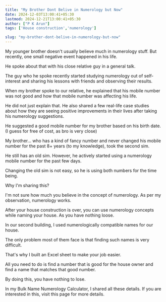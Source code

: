 ```yaml
---
title: "My Brother Dont Belive in Numerology but Now"
date: 2024-12-03T13:00:41+05:30
lastmod: 2024-12-21T13:00:41+05:30
author: ["P K Arun"]
tags: ['House construction','numerology']

slug: "my-brother-dont-belive-in-numerology-but-now"
---
```


My younger brother doesn't usually believe much in numerology stuff. But recently, one small negative event happened in his life.

He spoke about that with his close relative guy in a general talk.

The guy who he spoke recently started studying numerology out of self-interest and sharing his lessons with friends and observing their results.

When my brother spoke to our relative, he explained that his mobile number was not good and how that mobile number was affecting his life.

He did not just explain that. He also shared a few real-life case studies about how they are seeing positive improvements in their lives after taking his numerology suggestions.

He suggested a good mobile number for my brother based on his birth date. (I guess for free of cost, as bro is very close)

My brother… who has a kind of fancy number and never changed his mobile number for the past 8+ years (to my knowledge), took the second sim.

He still has an old sim. However, he actively started using a numerology mobile number for the past few days.

Changing the old sim is not easy, so he is using both numbers for the time being.

Why I'm sharing this?

I'm not sure how much you believe in the concept of numerology. As per my observation, numerology works.

After your house construction is over, you can use numerology concepts while naming your house. As you have nothing loose.

In our second building, I used numerologically compatible names for our house.

The only problem most of them face is that finding such names is very difficult.

That's why I built an Excel sheet to make your job easier.

All you need to do is find a number that is good for the house owner and find a name that matches that good number.

By doing this, you have nothing to lose.

In my Bulk Name Numerology Calculator, I shared all these details. If you are interested in this, visit this page for more details.
